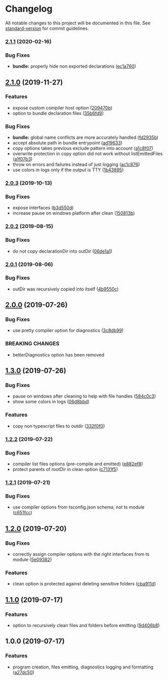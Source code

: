 # Changelog

All notable changes to this project will be documented in this file. See [standard-version](https://github.com/conventional-changelog/standard-version) for commit guidelines.

### [2.1.1](https://github.com/jeremyben/tsc-prog/compare/v2.1.0...v2.1.1) (2020-02-16)


### Bug Fixes

* **bundle:** properly hide non exported declarations ([ec1a760](https://github.com/jeremyben/tsc-prog/commit/ec1a760af87687ee819fcf2029cd68934d92bdb5))

## [2.1.0](https://github.com/jeremyben/tsc-prog/compare/v2.0.3...v2.1.0) (2019-11-27)


### Features

* expose custom compiler host option ([209470b](https://github.com/jeremyben/tsc-prog/commit/209470b09221eb5bc44c98f3c6a2a3343a301ff2))
* option to bundle declaration files ([35b6fd9](https://github.com/jeremyben/tsc-prog/commit/35b6fd9285f8cf7dafef9cecf0256aecc8a8e33a))


### Bug Fixes

* **bundle:** global name conflicts are more accurately handled ([fd2935b](https://github.com/jeremyben/tsc-prog/commit/fd2935bfb1f355aaef924f59b22e97c6d0b6d0b1))
* accept absolute path in bundle entrypoint ([ad19633](https://github.com/jeremyben/tsc-prog/commit/ad19633e1d66745c44617ff2fa7573e9542c60f6))
* copy options takes previous exclude pattern into account ([a1c8f07](https://github.com/jeremyben/tsc-prog/commit/a1c8f07cec1aa8f0160ba061cd60ae9ed83d049d))
* overwrite protection in copy option did not work without listEmittedFiles ([a1f07b3](https://github.com/jeremyben/tsc-prog/commit/a1f07b32902efa82667f55232611161fd0c6ff30))
* throw on errors and failures instead of just logging ([ac1c876](https://github.com/jeremyben/tsc-prog/commit/ac1c87640f2f24447b1083b6c771e4c780e5c34a))
* use colors in logs only if the output is TTY ([1b43895](https://github.com/jeremyben/tsc-prog/commit/1b438954f879c503d34b33ce79fe670e308c5df1))

### [2.0.3](https://github.com/jeremyben/tsc-prog/compare/v2.0.2...v2.0.3) (2019-10-13)


### Bug Fixes

* expose interfaces ([b3d550d](https://github.com/jeremyben/tsc-prog/commit/b3d550dfd9b93575aa9bc93ddcb8e0190995cad0))
* increase pause on windows platform after clean ([150813b](https://github.com/jeremyben/tsc-prog/commit/150813b1bdf79d0ccf33ce40e9994f3fc0d6af0c))

### [2.0.2](https://github.com/jeremyben/tsc-prog/compare/v2.0.1...v2.0.2) (2019-08-15)


### Bug Fixes

* do not copy declarationDir into outDir ([06de1a1](https://github.com/jeremyben/tsc-prog/commit/06de1a1))



### [2.0.1](https://github.com/jeremyben/tsc-prog/compare/v2.0.0...v2.0.1) (2019-08-06)


### Bug Fixes

* outDir was recursively copied into itself ([4b9550c](https://github.com/jeremyben/tsc-prog/commit/4b9550c))



## [2.0.0](https://github.com/jeremyben/tsc-prog/compare/v1.3.0...v2.0.0) (2019-07-26)


### Bug Fixes

* use pretty compiler option for diagnostics ([3c8db99](https://github.com/jeremyben/tsc-prog/commit/3c8db99))


### BREAKING CHANGES

* betterDiagnostics option has been removed



## [1.3.0](https://github.com/jeremyben/tsc-prog/compare/v1.2.2...v1.3.0) (2019-07-26)


### Bug Fixes

* pause on windows after cleaning to help with file handles ([584c0c3](https://github.com/jeremyben/tsc-prog/commit/584c0c3))
* show some colors in logs ([06d8bbd](https://github.com/jeremyben/tsc-prog/commit/06d8bbd))


### Features

* copy non typescript files to outdir ([332f0f0](https://github.com/jeremyben/tsc-prog/commit/332f0f0))



### [1.2.2](https://github.com/jeremyben/tsc-prog/compare/v1.2.1...v1.2.2) (2019-07-22)


### Bug Fixes

* compiler list files options (pre-compile and emitted) ([e882ef8](https://github.com/jeremyben/tsc-prog/commit/e882ef8))
* protect parents of rootDir in clean option ([c7131f5](https://github.com/jeremyben/tsc-prog/commit/c7131f5))



### [1.2.1](https://github.com/jeremyben/tsc-prog/compare/v1.2.0...v1.2.1) (2019-07-21)


### Bug Fixes

* use compiler options from tsconfig.json schema, not ts module ([c651fcc](https://github.com/jeremyben/tsc-prog/commit/c651fcc))



## [1.2.0](https://github.com/jeremyben/tsc-prog/compare/v1.1.0...v1.2.0) (2019-07-20)


### Bug Fixes

* correctly assign compiler options with the right interfaces from ts module ([5e09382](https://github.com/jeremyben/tsc-prog/commit/5e09382))


### Features

* clean option is protected against deleting sensitive folders ([cba911d](https://github.com/jeremyben/tsc-prog/commit/cba911d))



## [1.1.0](https://github.com/jeremyben/tsc-prog/compare/v1.0.0...v1.1.0) (2019-07-17)


### Features

* option to recursively clean files and folders before emitting ([9d406b8](https://github.com/jeremyben/tsc-prog/commit/9d406b8))



## 1.0.0 (2019-07-17)


### Features

* program creation, files emitting, diagnostics logging and formatting ([a27dc50](https://github.com/jeremyben/tsc-prog/commit/a27dc50))
